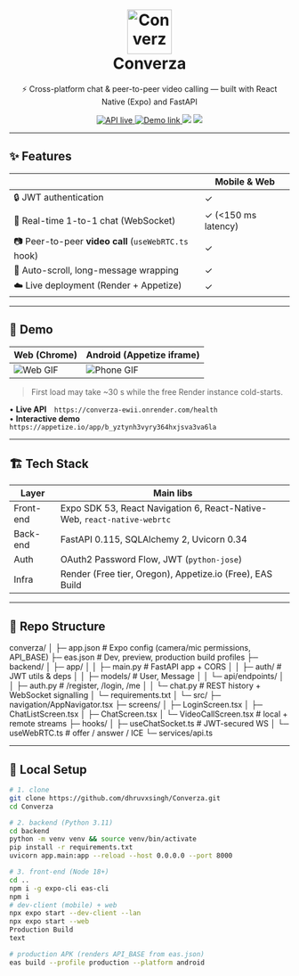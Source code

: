 <h1 align="center">
  <img src="INSERT_LOGO_IMAGE" height="80" alt="Converza logo"/><br/>
  Converza
</h1>
<p align="center">
  ⚡️ Cross-platform chat & peer-to-peer video calling — built with React Native&nbsp;(Expo) and FastAPI
</p>

<p align="center">
  <a href="https://converza-ewii.onrender.com/health">
    <img src="https://img.shields.io/badge/API-live-green?style=flat-square" alt="API live"/>
  </a>
  <a href="https://appetize.io/app/b_yztynh3vyry364hxjsva3va6la">
    <img src="https://img.shields.io/badge/Demo-Appetize-blue?style=flat-square" alt="Demo link"/>
  </a>
  <img src="https://img.shields.io/github/languages/top/dhruvxsingh/Converza?style=flat-square"/>
  <img src="https://img.shields.io/github/last-commit/dhruvxsingh/Converza?style=flat-square"/>
</p>

---

## ✨ Features
|           | Mobile & Web |
|-----------|--------------|
| 🔒 JWT authentication | ✓ |
| 💬 Real-time 1-to-1 chat (WebSocket) | ✓ (<150 ms latency) |
| 📷 Peer-to-peer **video call** (`useWebRTC.ts` hook) | ✓ |
| 📌 Auto-scroll, long-message wrapping | ✓ |
| ☁️ Live deployment (Render + Appetize) | ✓ |

---

## 📸 Demo

| Web (Chrome) | Android (Appetize iframe) |
|--------------|---------------------------|
| ![Web GIF](INSERT_WEB_GIF) | ![Phone GIF](INSERT_PHONE_GIF) |

> First load may take ~30 s while the free Render instance cold-starts.

• **Live API** `https://converza-ewii.onrender.com/health`  
• **Interactive demo** `https://appetize.io/app/b_yztynh3vyry364hxjsva3va6la`

---

## 🏗️  Tech Stack
| Layer | Main libs |
|-------|-----------|
| Front-end | Expo SDK 53, React Navigation 6, React-Native-Web, `react-native-webrtc` |
| Back-end | FastAPI 0.115, SQLAlchemy 2, Uvicorn 0.34 |
| Auth | OAuth2 Password Flow, JWT (`python-jose`) |
| Infra | Render (Free tier, Oregon), Appetize.io (Free), EAS Build |

---

## 📂  Repo Structure
converza/ │ ├─ app.json # Expo config (camera/mic permissions, API_BASE) ├─ eas.json # Dev, preview, production build profiles ├─ backend/ │ ├─ app/ │ │ ├─ main.py # FastAPI app + CORS │ │ ├─ auth/ # JWT utils & deps │ │ ├─ models/ # User, Message │ │ └─ api/endpoints/ │ │ ├─ auth.py # /register, /login, /me │ │ └─ chat.py # REST history + WebSocket signalling │ └─ requirements.txt │ └─ src/ ├─ navigation/AppNavigator.tsx ├─ screens/ │ ├─ LoginScreen.tsx │ ├─ ChatListScreen.tsx │ ├─ ChatScreen.tsx │ └─ VideoCallScreen.tsx # local + remote streams ├─ hooks/ │ ├─ useChatSocket.ts # JWT-secured WS │ └─ useWebRTC.ts # offer / answer / ICE └─ services/api.ts

---

## 🚀  Local Setup

```bash
# 1. clone
git clone https://github.com/dhruvxsingh/Converza.git
cd Converza

# 2. backend (Python 3.11)
cd backend
python -m venv venv && source venv/bin/activate
pip install -r requirements.txt
uvicorn app.main:app --reload --host 0.0.0.0 --port 8000

# 3. front-end (Node 18+)
cd ..
npm i -g expo-cli eas-cli
npm i
# dev-client (mobile) + web
npx expo start --dev-client --lan
npx expo start --web
Production Build
text

# production APK (renders API_BASE from eas.json)
eas build --profile production --platform android